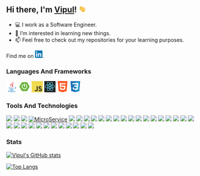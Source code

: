 ## Hi there, I'm [Vipul](https://github.com/vipul-kumar-singh/)! <img src="https://raw.githubusercontent.com/vipul-kumar-singh/vipul-kumar-singh/main/src/gif/wave.gif" width="20px">

- 💻 I work as a Software Engineer.
- 👀 I’m interested in learning new things.
- 📫 Feel free to check out my repositories for your learning purposes.

Find me on <a href="https://in.linkedin.com/in/vipul-kumar-singh-b25b8b178"><img height="20" src="https://raw.githubusercontent.com/vipul-kumar-singh/vipul-kumar-singh/main/src/logo/linkedin.png" title="LinkedIn"></a>.

### Languages And Frameworks
<code><a href="https://github.com/vipul-kumar-singh/DataStructures"><img height="30" src="https://raw.githubusercontent.com/vipul-kumar-singh/vipul-kumar-singh/main/src/logo/java-no-bg.png" title="Java"></a></code>
<code><a href="https://github.com/vipul-kumar-singh/Resource-Server"><img height="30" src="https://raw.githubusercontent.com/vipul-kumar-singh/vipul-kumar-singh/main/src/logo/spring-boot-no-bg.png" title="Spring Boot"></a></code>
<code><a href="https://github.com/vipul-kumar-singh/Complete-JavaScript-2021"><img height="30" src="https://raw.githubusercontent.com/vipul-kumar-singh/vipul-kumar-singh/main/src/logo/js.png" title="JavaScript"></a></code>
<code><a href="https://github.com/vipul-kumar-singh/React-The-Complete-Guide"><img height="30" src="https://raw.githubusercontent.com/vipul-kumar-singh/vipul-kumar-singh/main/src/logo/react.png" title="React JS"></a></code>
<code><img height="30" src="https://raw.githubusercontent.com/vipul-kumar-singh/vipul-kumar-singh/main/src/logo/html.png" title="HTML"></code>
<code><img height="30" src="https://raw.githubusercontent.com/vipul-kumar-singh/vipul-kumar-singh/main/src/logo/css-no-bg.png" title="CSS"></code>

### Tools And Technologies
![](https://img.shields.io/badge/-JPA-informational?style=flat&logo=hibernate&logoColor=e6ac00&color=0099ff&labelColor=white)
![](https://img.shields.io/badge/-Hibernate-informational?style=flat&logo=hibernate&logoColor=e6ac00&color=0099ff&labelColor=white)
![](https://img.shields.io/badge/-MVC-informational?style=flat&logo=spring&logoColor=6DB33F&color=0099ff&labelColor=white)
[![MIcroService](https://img.shields.io/badge/-Microservices-informational?style=flat&logo=springboot&logoColor=6DB33F&color=0099ff&labelColor=white)](https://github.com/vipul-kumar-singh/Eureka)
![](https://img.shields.io/badge/-JSP-informational?style=flat&logo=java&logoColor=orange&color=0099ff&labelColor=white)
![](https://img.shields.io/badge/-Thymeleaf-informational?style=flat&logo=thymeleaf&logoColor=005F0F&color=0099ff&labelColor=white)
![](https://img.shields.io/badge/-Kafka-informational?style=flat&logo=apachekafka&logoColor=black&color=0099ff&labelColor=white)
![](https://img.shields.io/badge/-Elasticsearch-informational?style=flat&logo=elasticsearch&logoColor=3366ff&color=0099ff&labelColor=white)
![](https://img.shields.io/badge/-MySql-informational?style=flat&logo=mysql&logoColor=4479A1&color=0099ff&labelColor=white)
![](https://img.shields.io/badge/-Postgres-informational?style=flat&logo=postgresql&logoColor=4169E1&color=0099ff&labelColor=white)
![](https://img.shields.io/badge/-Mongo-informational?style=flat&logo=mongodb&logoColor=47A248&color=0099ff&labelColor=white)
![](https://img.shields.io/badge/-Tomcat-informational?style=flat&logo=apachetomcat&logoColor=F8DC75&color=0099ff&labelColor=white)
![](https://img.shields.io/badge/-Gradle-informational?style=flat&logo=gradle&logoColor=02303A&color=0099ff&labelColor=white)
![](https://img.shields.io/badge/-Maven-informational?style=flat&logo=apachemaven&logoColor=C71A36&color=0099ff&labelColor=white)
![](https://img.shields.io/badge/-EC2-informational?style=flat&logo=amazonaws&logoColor=FF9900&color=0099ff&labelColor=white)
![](https://img.shields.io/badge/-S3-informational?style=flat&logo=amazonaws&logoColor=FF9900&color=0099ff&labelColor=white)
![](https://img.shields.io/badge/-CodeCommit-informational?style=flat&logo=amazonaws&logoColor=FF9900&color=0099ff&labelColor=white)
![](https://img.shields.io/badge/-CodeBuild-informational?style=flat&logo=amazonaws&logoColor=FF9900&color=0099ff&labelColor=white)
![](https://img.shields.io/badge/-CodePipeline-informational?style=flat&logo=amazonaws&logoColor=FF9900&color=0099ff&labelColor=white)
![](https://img.shields.io/badge/-Cognito-informational?style=flat&logo=amazonaws&logoColor=FF9900&color=0099ff&labelColor=white)
![](https://img.shields.io/badge/-Lambda-informational?style=flat&logo=amazonaws&logoColor=FF9900&color=0099ff&labelColor=white)
![](https://img.shields.io/badge/-Cloudwatch-informational?style=flat&logo=amazonaws&logoColor=FF9900&color=0099ff&labelColor=white)
![](https://img.shields.io/badge/-MSK-informational?style=flat&logo=amazonaws&logoColor=FF9900&color=0099ff&labelColor=white)
![](https://img.shields.io/badge/-Git-informational?style=flat&logo=github&logoColor=black&color=0099ff&labelColor=white)
![](https://img.shields.io/badge/-Flyway-informational?style=flat&logo=amazondynamodb&logoColor=blue&color=0099ff&labelColor=white)
![](https://img.shields.io/badge/-Liquibase-informational?style=flat&logo=amazondynamodb&logoColor=blue&color=0099ff&labelColor=white)
![](https://img.shields.io/badge/-Postman-informational?style=flat&logo=postman&logoColor=FF6C37&color=0099ff&labelColor=white)
![](https://img.shields.io/badge/-JMeter-informational?style=flat&logo=apachejmeter&logoColor=D22128&color=0099ff&labelColor=white)
![](https://img.shields.io/badge/-Junit-informational?style=flat&logo=junit5&logoColor=25A162&color=0099ff&labelColor=white)
![](https://img.shields.io/badge/-IntelliJ-informational?style=flat&logo=intellijidea&logoColor=cc00ff&color=0099ff&labelColor=white)
![](https://img.shields.io/badge/-Eclipse-informational?style=flat&logo=eclipseide&logoColor=2C2255&color=0099ff&labelColor=white)
![](https://img.shields.io/badge/-Ubuntu-informational?style=flat&logo=ubuntu&logoColor=E95420&color=0099ff&labelColor=white)
![](https://img.shields.io/badge/-Windows-informational?style=flat&logo=windows&logoColor=0078D6&color=0099ff&labelColor=white)



### Stats

[![Vipul's GitHub stats](https://github-readme-stats.vercel.app/api?username=vipul-kumar-singh&show_icons=true&theme=algolia)](https://github.com/vipul-kumar-singh?tab=repositories)

[![Top Langs](https://github-readme-stats.vercel.app/api/top-langs/?username=vipul-kumar-singh&show_icons=true&theme=algolia&layout=compact)](https://github.com/vipul-kumar-singh/)
